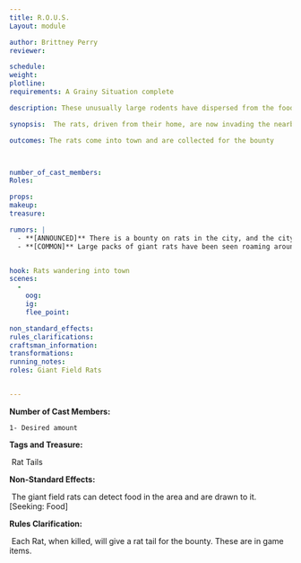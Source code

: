 ```yaml
---
title: R.O.U.S. 
Layout: module

author: Brittney Perry
reviewer: 

schedule:
weight: 
plotline: 
requirements: A Grainy Situation complete

description: These unusually large rodents have dispersed from the food stores, but now they are swarming the local area. These rats will show up wherever there is food. The tavern, cabins,everywhere.

synopsis:  The rats, driven from their home, are now invading the nearby city for food. Groups of rogue rats can be seen wandering the streets, and are proving dangerous to anyone that gets nearby. These rats have the ability to smell any food and will attack anyone or anything with food. 

outcomes: The rats come into town and are collected for the bounty



number_of_cast_members: 
Roles: 

props: 
makeup: 
treasure: 

rumors: |
  - **[ANNOUNCED]** There is a bounty on rats in the city, and the city will pay one silver for every  rat tail harvested.
  - **[COMMON]** Large packs of giant rats have been seen roaming around the city. They are drawn by garbage and decay, and are large enough colonies to cause a problem for lone or small groups of travelers.


hook: Rats wandering into town
scenes: 
  - 
    oog: 
    ig: 
    flee_point: 

non_standard_effects: 
rules_clarifications: 
craftsman_information: 
transformations: 
running_notes: 
roles: Giant Field Rats


---
```


**Number of Cast Members:**

 	1- Desired amount

**Tags and Treasure:** 

​	Rat Tails

**Non-Standard Effects:**

​	The giant field rats can detect food in the area and are drawn to it. [Seeking: Food]

**Rules Clarification:**

​	Each Rat, when killed, will give a rat tail for the bounty. These are in game items.

































































# 